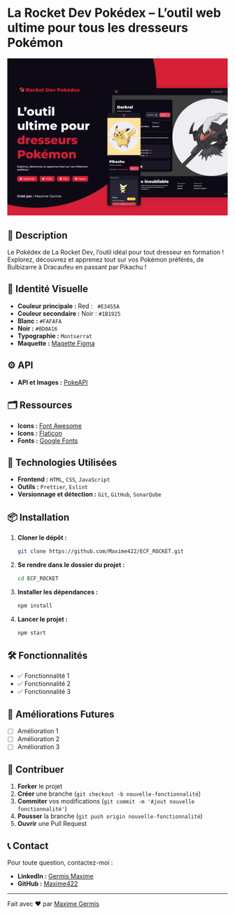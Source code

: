 # La Rocket Dev Pokédex – L’outil web ultime pour tous les dresseurs Pokémon

![Visuel Figma Maquette](
./IMG/visual-presentation.png)

## 🚀 Description

Le Pokédex de La Rocket Dev, l’outil idéal pour tout dresseur en formation ! Explorez, découvrez et apprenez tout sur vos Pokémon préférés, de Bulbizarre à Dracaufeu en passant par Pikachu !

## 🎨 Identité Visuelle

- **Couleur principale :** Red : ` #E3455A`
- **Couleur secondaire :** Noir : `#1B1925`
- **Blanc :** `#FAFAFA`
- **Noir :** `#0D0A16`
- **Typographie :** `Montserrat`
- **Maquette :** [Maqette Figma](https://www.figma.com/design/m46aSEcedxuc0papLeVWOe/PROJECT_ROCKET_DEV?node-id=14019-7581&t=zLVlbdzQQ3uyaseh-1)

## ⚙️ API

- **API et Images :** [PokeAPI](https://pokeapi.co/)

## 🗂️ Ressources

- **Icons :** [Font Awesome](https://fontawesome.com/)
- **Icons :** [Flaticon](https://www.flaticon.com/)
- **Fonts :** [Google Fonts](https://fonts.google.com/specimen/Montserrat)

## 🔧 Technologies Utilisées

- **Frontend :** `HTML`, `CSS`, `JavaScript`
- **Outils :** `Prettier`, `Eslint`
- **Versionnage et détection :** `Git`, `GitHub`, `SonarQube`

## 📦 Installation

1. **Cloner le dépôt :**
    ```bash
    git clone https://github.com/Maxime422/ECF_ROCKET.git
    ```
2. **Se rendre dans le dossier du projet :**
    ```bash
    cd ECF_ROCKET
    ```
3. **Installer les dépendances :**
    ```bash
    npm install
    ```
4. **Lancer le projet :**
    ```bash
    npm start
    ```

## 🛠 Fonctionnalités

- ✅ Fonctionnalité 1
- ✅ Fonctionnalité 2
- ✅ Fonctionnalité 3

## 🚧 Améliorations Futures

- [ ] Amélioration 1
- [ ] Amélioration 2
- [ ] Amélioration 3

## 🤝 Contribuer

1. **Forker** le projet
2. **Créer** une branche (`git checkout -b nouvelle-fonctionnalité`)
3. **Commiter** vos modifications (`git commit -m 'Ajout nouvelle fonctionnalité'`)
4. **Pousser** la branche (`git push origin nouvelle-fonctionnalité`)
5. **Ouvrir** une Pull Request

## 📞 Contact

Pour toute question, contactez-moi :

- **LinkedIn :** [Germis Maxime](https://www.linkedin.com/in/maxime-germis)
- **GitHub :** [Maxime422](https://github.com/Maxime422)

---

Fait avec ❤️ par [Maxime Germis](https://github.com/Maxime422)
